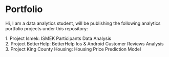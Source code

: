 # Portfolio
Hi, I am a data analytics student, will be publishing the following analytics portfolio projects under this repository: 
<p>
1. Project Ismek: ISMEK Participants Data Analysis
<br>
2. Project BetterHelp: BetterHelp Ios & Android Customer Reviews Analysis
<br>
3. Project King County Housing: Housing Price Prediction Model
<p/>
